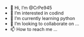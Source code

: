 - 👋 Hi, I’m @CrPe945
- 👀 I’m interested in codind
- 🌱 I’m currently learning python
- 💞️ I’m looking to collaborate on ...
- 📫 How to reach me ...

<!---
CrPe945/CrPe945 is a ✨ special ✨ repository because its `README.md` (this file) appears on your GitHub profile.
You can click the Preview link to take a look at your changes.
--->
